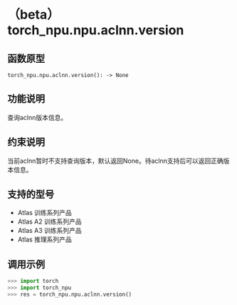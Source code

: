 # （beta）torch_npu.npu.aclnn.version

## 函数原型

```
torch_npu.npu.aclnn.version(): -> None
```

## 功能说明

查询aclnn版本信息。

## 约束说明

当前aclnn暂时不支持查询版本，默认返回None。待aclnn支持后可以返回正确版本信息。

## 支持的型号

- <term>Atlas 训练系列产品</term>
- <term>Atlas A2 训练系列产品</term>
- <term>Atlas A3 训练系列产品</term>
- <term>Atlas 推理系列产品</term>

## 调用示例

```python
>>> import torch
>>> import torch_npu
>>> res = torch_npu.npu.aclnn.version()
```


